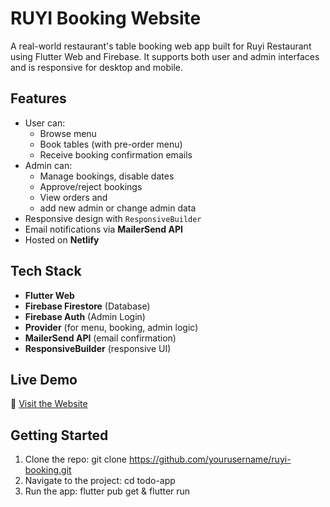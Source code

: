 # RUYI Booking Website

A real-world restaurant's table booking web app built for Ruyi Restaurant using Flutter Web and Firebase. It supports both user and admin interfaces and is responsive for desktop and mobile.

## Features

- User can:
  - Browse menu
  - Book tables (with pre-order menu)
  - Receive booking confirmation emails
- Admin can:
  - Manage bookings, disable dates
  - Approve/reject bookings
  - View orders and
  - add new admin or change admin data
- Responsive design with `ResponsiveBuilder`
- Email notifications via **MailerSend API**
- Hosted on **Netlify**

## Tech Stack

- **Flutter Web**
- **Firebase Firestore** (Database)
- **Firebase Auth** (Admin Login)
- **Provider** (for menu, booking, admin logic)
- **MailerSend API** (email confirmation)
- **ResponsiveBuilder** (responsive UI)

## Live Demo

🔗 [Visit the Website](https://ruyi-restaurant.xyz/)

## Getting Started

1. Clone the repo: git clone https://github.com/yourusername/ruyi-booking.git
2. Navigate to the project: cd todo-app
3. Run the app: flutter pub get & flutter run
